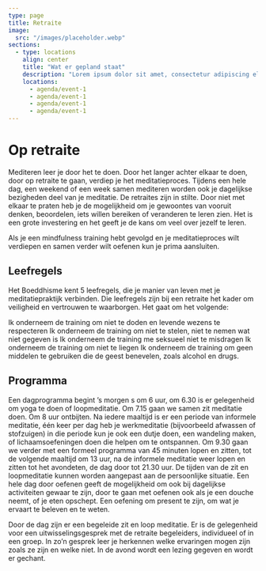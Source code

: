 ```yaml
---
type: page
title: Retraite
image:
  src: "/images/placeholder.webp"
sections:
  - type: locations
    align: center
    title: "Wat er gepland staat"
    description: "Lorem ipsum dolor sit amet, consectetur adipiscing elit. Sed do eiusmod tempor incididunt ut labore et dolore magna aliqua."
    locations:
      - agenda/event-1
      - agenda/event-1
      - agenda/event-1
      - agenda/event-1
---
```


# Op retraite

Mediteren leer je door het te doen. Door het langer achter elkaar te doen, door op retraite te gaan, verdiep je het meditatieproces. Tijdens een hele dag, een weekend of een week samen mediteren worden ook je dagelijkse bezigheden deel van je meditatie. De retraites zijn in stilte. Door niet met elkaar te praten heb je de mogelijkheid om je gewoontes van vooruit denken, beoordelen, iets willen bereiken of veranderen te leren zien. Het is een grote investering en het geeft je de kans om veel over jezelf te leren.

Als je een mindfulness training hebt gevolgd en je meditatieproces wilt verdiepen en samen verder wilt oefenen kun je prima aansluiten.

## Leefregels

Het Boeddhisme kent 5 leefregels, die je manier van leven met je meditatiepraktijk verbinden. Die leefregels zijn bij een retraite het kader om veiligheid en vertrouwen te waarborgen. Het gaat om het volgende:

Ik onderneem de training om niet te doden en levende wezens te respecteren
Ik onderneem de training om niet te stelen, niet te nemen wat niet gegeven is
Ik onderneem de training me seksueel niet te misdragen
Ik onderneem de training om niet te liegen
Ik onderneem de training om geen middelen te gebruiken die de geest benevelen, zoals alcohol en drugs.

## Programma

Een dagprogramma begint ’s morgen s om 6 uur, om 6.30 is er gelegenheid om yoga te doen of loopmeditatie. Om 7.15 gaan we samen zit meditatie doen. Om 8 uur ontbijten. Na iedere maaltijd is er een periode van informele meditatie, één keer per dag heb je werkmeditatie (bijvoorbeeld afwassen of stofzuigen) in die periode kun je ook een dutje doen, een wandeling maken, of lichaamsoefeningen doen die helpen om te ontspannen. Om 9.30 gaan we verder met een formeel programma van 45 minuten lopen en zitten, tot de volgende maaltijd om 13 uur, na de informele meditatie weer lopen en zitten tot het avondeten, de dag door tot 21.30 uur. De tijden van de zit en loopmeditatie kunnen worden aangepast aan de persoonlijke situatie. Een hele dag door oefenen geeft de mogelijkheid om ook bij dagelijkse activiteiten gewaar te zijn, door te gaan met oefenen ook als je een douche neemt, of je eten opschept. Een oefening om present te zijn, om wat je ervaart te beleven en te weten.

Door de dag zijn er een begeleide zit en loop meditatie. Er is de gelegenheid voor een uitwisselingsgesprek met de retraite begeleiders, individueel of in een groep. In zo’n gesprek leer je herkennen welke ervaringen mogen zijn zoals ze zijn en welke niet. In de avond wordt een lezing gegeven en wordt er gechant.
